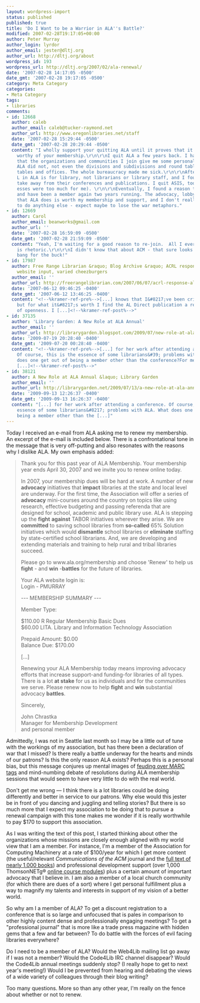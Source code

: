 ```yaml
---
layout: wordpress-import
status: published
published: true
title: 'Do I Want to be a Warrior in ALA''s Battle?'
modified: 2007-02-28T19:17:05+00:00
author: Peter Murray
author_login: lyrdor
author_email: jester@dltj.org
author_url: http://dltj.org/about
wordpress_id: 193
wordpress_url: http://dltj.org/2007/02/ala-renewal/
date: '2007-02-28 14:17:05 -0500'
date_gmt: '2007-02-28 19:17:05 -0500'
category: Meta Category
categories:
- Meta Category
tags:
- libraries
comments:
- id: 12668
  author: caleb
  author_email: caleb@tucker-raymond.net
  author_url: http://www.oregonlibraries.net/staff
  date: '2007-02-28 15:29:44 -0500'
  date_gmt: '2007-02-28 20:29:44 -0500'
  content: "I wholly support your quitting ALA until it proves that it is an organization
    worthy of your membership.\r\n\r\nI quit ALA a few years back. I had an expectation
    that the organizations and communities I join give me some personal benefit, and
    ALA did not, not even the divisions and subdivisions and round tables and square
    tables and offices. The whole bureaucracy made me sick.\r\n\r\nAfter all, the
    L in ALA is for library, not librarians or library staff, and I found little to
    take away from their conferences and publications. I quit ASIS, too (both of the
    esses were too much for me). \r\n\r\nEventually, I found a reason to re-join ALA
    and have been a member again two years running. The advocacy, lobbying and litigation
    that ALA does is worth my membership and support, and I don't really expect them
    to do anything else - expect maybe to lose the war metaphors."
- id: 12669
  author: Carol
  author_email: beanworks@gmail.com
  author_url: ''
  date: '2007-02-28 16:59:09 -0500'
  date_gmt: '2007-02-28 21:59:09 -0500'
  content: "Yeah, I'm waiting for a good reason to re-join.  All I ever see, though,
    is rhetoric.\r\n\r\nI didn't know that about ACM - that sure looks like a bigger
    bang for the buck!"
- id: 17987
  author: Free Range Librarian &raquo; Blog Archive &raquo; ACRL response, ALA solicits
    website input, varied cheezburgers
  author_email: ''
  author_url: http://freerangelibrarian.com/2007/06/07/acrl-response-ala-solicits-website-input-varied-cheezburgers/
  date: '2007-06-12 09:46:25 -0400'
  date_gmt: '2007-06-12 13:46:25 -0400'
  content: "<!--%kramer-ref-pre%-->[...] knows that I&#8217;ve been critical of ALA,
    but for what it&#8217;s worth I find the AL Direct publication a refreshing change
    of openness. I [...]<!--%kramer-ref-post%-->"
- id: 37135
  author: 'Library Garden: A New Role at ALA Annual'
  author_email: ''
  author_url: http://librarygarden.blogspot.com/2009/07/new-role-at-ala-annual.html
  date: '2009-07-19 20:28:40 -0400'
  date_gmt: '2009-07-20 00:28:40 -0400'
  content: "<!--%kramer-ref-pre%-->[...] for her work after attending a conference.
    Of course, this is the essence of some librarians&#39; problems with ALA. What
    does one get out of being a member other than the conference?For me, being a member
    [...]<!--%kramer-ref-post%-->"
- id: 38121
  author: A New Role at ALA Annual &laquo; Library Garden
  author_email: ''
  author_url: http://librarygarden.net/2009/07/13/a-new-role-at-ala-annual/
  date: '2009-09-13 12:26:37 -0400'
  date_gmt: '2009-09-13 16:26:37 -0400'
  content: "[...] for her work after attending a conference. Of course, this is the
    essence of some librarians&#8217; problems with ALA. What does one get out of
    being a member other than the [...]"
---
```

<p>Today I received an e-mail from ALA asking me to renew my membership.  An excerpt of the e-mail is included below.  There is a confrontational tone in the message that is very off-putting and also resonates with the reasons why I dislike ALA.  My own emphasis added:</p>
<blockquote><p>
Thank you for this past year of ALA Membership.  Your membership year ends April 30, 2007 and we invite you to renew online today.</p>
<p>In 2007, your membership dues will be hard at work.  A number of new <strong>advocacy</strong> initiatives that <strong>impact</strong> libraries at the state and local level are underway.  For the first time, the Association will offer a series of <strong>advocacy</strong> mini-courses around the country on topics like using research, effective budgeting and passing referenda that are designed for school, academic and public library use.  ALA is stepping up the <strong>fight</strong> <strong>against</strong> TABOR initiatives wherever they arise.  We are <strong>committed</strong> to saving school libraries from <strong>so-called</strong> 65% Solution initiatives which would <strong>dismantle</strong> school libraries or <strong>eliminate</strong> staffing by state-certified school librarians.  And, we are developing and extending materials and training to help rural and tribal libraries succeed.</p>
<p>Please go to www.ala.org/membership and choose 'Renew' to help us <strong>fight</strong> - and <strong>win</strong> -<strong>battles</strong> for the future of libraries.  </p>
<p>Your ALA website login is:<br />
     Login - PMURRAY</p>
<p> --- MEMBERSHIP SUMMARY ---</p>
<p>Member Type:</p>
<p>    $110.00 R             Regular Membership Basic Dues<br />
     $60.00 LITA.         Library and Information Technology Association</p>
<p>     Prepaid Amount: $0.00<br />
     Balance Due:       $170.00</p>
<p>[...]</p>
<p>Renewing your ALA Membership today means improving advocacy efforts that increase support-and funding-for libraries of all types. There is a lot <strong>at stake</strong> for us as individuals and for the communities we serve.  Please renew now to help <strong>fight</strong> and <strong>win</strong> substantial advocacy <strong>battles</strong>.</p>
<p>Sincerely, </p>
<p>John Chrastka<br />
Manager for Membership Development<br />
and personal member
</p></blockquote>
<p>Admittedly, I was not in Seattle last month so I may be a little out of tune with the workings of my association, but has there been a declaration of war that I missed?  Is there really a battle underway for the hearts and minds of our patrons?  Is this the only reason ALA exists?  Perhaps this is a personal bias, but this message conjures up mental images of <a href="/article/marc-oil/">feuding over MARC tags</a> and mind-numbing debate of resolutions during ALA membership sessions that would seem to have very little to do with the real world.</p>
<p>Don't get me wrong &mdash; I think there is a lot libraries could be doing differently and better in service to our patrons.  Why else would this jester be in front of you dancing and juggling and telling stories?  But there is so much more that I expect my association to be doing that to pursue a renewal campaign with this tone makes me wonder if it is really worthwhile to pay $170 to support this association.  </p>
<p>As I was writing the text of this post, I started thinking about other the organizations whose missions are closely enough aligned with my world view that I am a member.  For instance, I'm a member of the Association for Computing Machinery at a rate of $100/year for which I get more content (the useful/relevant <i>Communications of the ACM</i> journal and the <a href="http://pd.acm.org/books/books.cfm" title="ACM Professional Development Centre Books Program">full text of nearly 1,000 books</a>) and professional development support (over 1,000 ThomsonNETg&reg; <a href="http://pd.acm.org/cp_home.cfm" title="ACM Professional Development Centre Online Courses program">online course modules</a>) plus a certain amount of important advocacy that I believe in.  I am also a member of a local church community (for which there are dues of a sort) where I get personal fulfillment plus a way to magnify my talents and interests in support of my vision of a better world.</p>
<p>So why am I a member of ALA?  To get a discount registration to a conference that is so large and unfocused that is pales in comparison to other highly content dense and professionally engaging meetings?  To get a "professional journal" that is more like a trade press magazine with hidden gems that a few and far between?  To do battle with the forces of evil facing libraries everywhere?</p>
<p>Do I need to be a member of ALA?  Would the Web4Lib mailing list go away if I was not a member?  Would the Code4Lib IRC channel disappear?  Would the Code4Lib annual meetings suddenly stop?  (I really hope to get to next year's meeting!)  Would I be prevented from hearing and debating the views of a wide variety of colleagues through their blog writing?</p>
<p>Too many questions.  More so than any other year, I'm really on the fence about whether or not to renew.</p>

